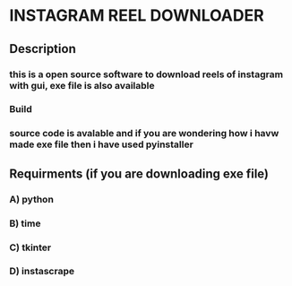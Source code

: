<h1> INSTAGRAM REEL DOWNLOADER </h1>
<h2> Description </h2>
<h3> this is a open source software to download reels of instagram with gui, exe file is also available </h3>  
<h3> Build </h3>
<h3> source code is avalable and if you are wondering how i havw made exe file then i have used pyinstaller </h3>

<h2>Requirments (if you are downloading exe file) </h2>
<h3>A) python </h3>
<h3>B) time </h3>
<h3>C) tkinter </h3>
<h3>D) instascrape </h3>
